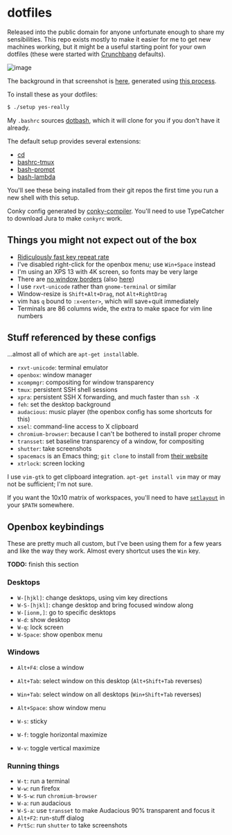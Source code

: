 # dotfiles
Released into the public domain for anyone unfortunate enough to share my
sensibilities. This repo exists mostly to make it easier for me to get new
machines working, but it might be a useful starting point for your own dotfiles
(these were started with
[Crunchbang](https://en.wikipedia.org/wiki/CrunchBang_Linux) defaults).

![image](http://spencertipping.com/dotfiles-desktop.jpg?0)

The background in that screenshot is
[here](http://spencertipping.com/dotfiles-background2.jpg), generated using
[this
process](https://github.com/spencertipping/www/blob/master/note-wallpapers.md).

To install these as your dotfiles:

```sh
$ ./setup yes-really
```

My `.bashrc` sources [dotbash](https://github.com/spencertipping/dotbash), which
it will clone for you if you don't have it already.

The default setup provides several extensions:

- [cd](https://github.com/spencertipping/cd)
- [bashrc-tmux](https://github.com/spencertipping/bashrc-tmux)
- [bash-prompt](https://github.com/spencertipping/bash-prompt)
- [bash-lambda](https://github.com/spencertipping/bash-lambda)

You'll see these being installed from their git repos the first time you run a
new shell with this setup.

Conky config generated by
[conky-compiler](https://github.com/spencertipping/conky-compiler). You'll need
to use TypeCatcher to download Jura to make `conkyrc` work.


## Things you might not expect out of the box
- [Ridiculously fast key repeat rate](./xinitrc#L6)
- I've disabled right-click for the openbox menu; use `Win+Space` instead
- I'm using an XPS 13 with 4K screen, so fonts may be very large
- There are [no window borders](openbox/rc.xml#L15) (also
  [here](openbox/rc.xml#L233))
- I use `rxvt-unicode` rather than `gnome-terminal` or similar
- Window-resize is `Shift+Alt+Drag`, not `Alt+RightDrag`
- vim has `q` bound to `:x<enter>`, which will save+quit immediately
- Terminals are 86 columns wide, the extra to make space for vim line numbers


## Stuff referenced by these configs
...almost all of which are `apt-get install`able.

- `rxvt-unicode`: terminal emulator
- `openbox`: window manager
- `xcompmgr`: compositing for window transparency
- `tmux`: persistent SSH shell sessions
- `xpra`: persistent SSH X forwarding, and much faster than `ssh -X`
- `feh`: set the desktop background
- `audacious`: music player (the openbox config has some shortcuts for this)
- `xsel`: command-line access to X clipboard
- `chromium-browser`: because I can't be bothered to install proper chrome
- `transset`: set baseline transparency of a window, for compositing
- `shutter`: take screenshots
- `spacemacs` is an Emacs thing; `git clone` to install from [their
  website](http://spacemacs.org)
- `xtrlock`: screen locking

I use `vim-gtk` to get clipboard integration. `apt-get install vim` may or may
not be sufficient; I'm not sure.

If you want the 10x10 matrix of workspaces, you'll need to have
[`setlayout`](http://openbox.org/dist/tools/setlayout.c) in your `$PATH`
somewhere.


## Openbox keybindings
These are pretty much all custom, but I've been using them for a few years and
like the way they work. Almost every shortcut uses the `Win` key.

**TODO:** finish this section

### Desktops
- `W-[hjkl]`: change desktops, using vim key directions
- `W-S-[hjkl]`: change desktop and bring focused window along
- `W-[ionm,]`: go to specific desktops
- `W-d`: show desktop
- `W-q`: lock screen
- `W-Space`: show openbox menu

### Windows
- `Alt+F4`: close a window
- `Alt+Tab`: select window on this desktop (`Alt+Shift+Tab` reverses)
- `Win+Tab`: select window on all desktops (`Win+Shift+Tab` reverses)
- `Alt+Space`: show window menu

- `W-s`: sticky
- `W-f`: toggle horizontal maximize
- `W-v`: toggle vertical maximize

### Running things
- `W-t`: run a terminal
- `W-w`: run firefox
- `W-S-w`: run `chromium-browser`
- `W-a`: run audacious
- `W-S-a`: use `transset` to make Audacious 90% transparent and focus it
- `Alt+F2`: run-stuff dialog
- `PrtSc`: run `shutter` to take screenshots
